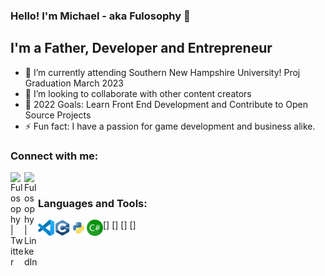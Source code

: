 ### Hello! I'm Michael - aka Fulosophy 👋 


## I'm a Father, Developer and Entrepreneur

- 🌱 I’m currently attending Southern New Hampshire University! Proj Graduation March 2023 
- 👯 I’m looking to collaborate with other content creators
- 🥅 2022 Goals: Learn Front End Development and Contribute to Open Source Projects
- ⚡ Fun fact: I have a passion for game development and business alike.

### Connect with me:
[<img align="left" alt="Fulosophy | Twitter" width="22px" src="https://cdn.jsdelivr.net/npm/simple-icons@v3/icons/twitter.svg" />][twitter]
[<img align="left" alt="Fulosophy | LinkedIn" width="22px" src="https://cdn.jsdelivr.net/npm/simple-icons@v3/icons/linkedin.svg" />][linkedin]


<br />

### Languages and Tools:
[<img align="left" alt="Visual Studio Code" width="26px" src="https://raw.githubusercontent.com/github/explore/80688e429a7d4ef2fca1e82350fe8e3517d3494d/topics/visual-studio-code/visual-studio-code.png" />]
[<img align="left" alt="CPP" width="26px" src="https://raw.githubusercontent.com/github/explore/180320cffc25f4ed1bbdfd33d4db3a66eeeeb358/topics/cpp/cpp.png" />]
[<img align="left" alt="Python" width="26px" src="https://raw.githubusercontent.com/github/explore/80688e429a7d4ef2fca1e82350fe8e3517d3494d/topics/python/python.png" />]
[<img align="left" alt="CSharp" width="26px" src="https://raw.githubusercontent.com/github/explore/80688e429a7d4ef2fca1e82350fe8e3517d3494d/topics/csharp/csharp.png" />]
<br />


[twitter]: https://twitter.com/Fulosophyy
[linkedin]: https://linkedin.com/in/mcolandrea
